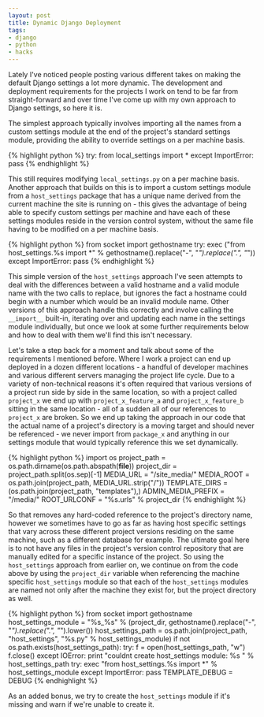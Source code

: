 ```yaml
---
layout: post
title: Dynamic Django Deployment
tags:
- django
- python
- hacks
---
```


Lately I've noticed people posting various different takes on making the
default Django settings a lot more dynamic. The development and deployment
requirements for the projects I work on tend to be far from straight-forward
and over time I've come up with my own approach to Django settings, so here it
is.

The simplest approach typically involves importing all the names from a custom
settings module at the end of the project's standard settings module,
providing the ability to override settings on a per machine basis.

{% highlight python %}
try:
    from local_settings import *
except ImportError:
    pass
{% endhighlight %}

This still requires modifying `local_settings.py` on a per machine basis.
Another approach that builds on this is to import a custom settings module
from a `host_settings` package that has a unique name derived from the current
machine the site is running on - this gives the advantage of being able to
specify custom settings per machine and have each of these settings modules
reside in the version control system, without the same file having to be
modified on a per machine basis.

{% highlight python %}
from socket import gethostname
try:
    exec ("from host_settings.%s import *" %
        gethostname().replace("-", "_").replace(".", "_"))
except ImportError:
    pass
{% endhighlight %}

This simple version of the `host_settings` approach I've seen attempts to deal
with the differences between a valid hostname and a valid module name with the
two calls to replace, but ignores the fact a hostname could begin with a
number which would be an invalid module name. Other versions of this approach
handle this correctly and involve calling the `__import__` built-in, iterating
over and updating each name in the settings module individually, but once we
look at some further requirements below and how to deal with them we'll find
this isn't necessary.

Let's take a step back for a moment and talk about some of the requirements I
mentioned before. Where I work a project can end up deployed in a dozen
different locations - a handful of developer machines and various different
servers managing the project life cycle. Due to a variety of non-technical
reasons it's often required that various versions of a project run side by
side in the same location, so with a project called `project_x` we end up with
`project_x_feature_a` and `project_x_feature_b` sitting in the same location -
all of a sudden all of our references to `project_x` are broken. So we end up
taking the approach in our code that the actual name of a project's directory
is a moving target and should never be referenced - we never import from
`package_x` and anything in our settings module that would typically reference
this we set dynamically.

{% highlight python %}
import os
project_path = os.path.dirname(os.path.abspath(__file__))
project_dir = project_path.split(os.sep)[-1]
MEDIA_URL = "/site_media/"
MEDIA_ROOT = os.path.join(project_path, MEDIA_URL.strip("/"))
TEMPLATE_DIRS = (os.path.join(project_path, "templates"),)
ADMIN_MEDIA_PREFIX = "/media/"
ROOT_URLCONF = "%s.urls" % project_dir
{% endhighlight %}

So that removes any hard-coded reference to the project's directory name,
however we sometimes have to go as far as having host specific settings that
vary across these different project versions residing on the same machine,
such as a different database for example. The ultimate goal here is to not
have any files in the project's version control repository that are manually
edited for a specific instance of the project. So using the `host_settings`
approach from earlier on, we continue on from the code above by using the
`project_dir` variable when referencing the machine specific `host_settings`
module so that each of the `host_settings` modules are named not only after
the machine they exist for, but the project directory as well.

{% highlight python %}
from socket import gethostname
host_settings_module = "%s_%s" % (project_dir,
    gethostname().replace("-", "_").replace(".", "_").lower())
host_settings_path = os.path.join(project_path, "host_settings",
    "%s.py" % host_settings_module)
if not os.path.exists(host_settings_path):
    try:
        f = open(host_settings_path, "w")
        f.close()
    except IOError:
        print "couldnt create host_settings module: %s " % host_settings_path
try:
    exec "from host_settings.%s import *" % host_settings_module
except ImportError:
    pass
TEMPLATE_DEBUG = DEBUG
{% endhighlight %}

As an added bonus, we try to create the `host_settings` module if it's missing
and warn if we're unable to create it.
